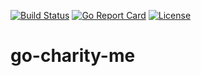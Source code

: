 [![Build Status](https://travis-ci.com/hadv/go-charity-me.svg?branch=master)](https://travis-ci.com/hadv/go-charity-me) [![Go Report Card](https://goreportcard.com/badge/github.com/hadv/go-charity-me)](https://goreportcard.com/report/github.com/hadv/go-charity-me) [![License](https://img.shields.io/badge/License-BSD%203--Clause-blue.svg)](https://github.com/hadv/go-charity-me/blob/master/LICENSE)

# go-charity-me
